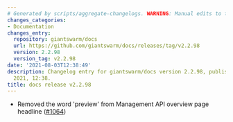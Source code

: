 ```yaml
---
# Generated by scripts/aggregate-changelogs. WARNING: Manual edits to this files will be overwritten.
changes_categories:
- Documentation
changes_entry:
  repository: giantswarm/docs
  url: https://github.com/giantswarm/docs/releases/tag/v2.2.98
  version: 2.2.98
  version_tag: v2.2.98
date: '2021-08-03T12:38:49'
description: Changelog entry for giantswarm/docs version 2.2.98, published on 03 August
  2021, 12:38.
title: docs release v2.2.98
---
```


- Removed the word 'preview' from Management API overview page headline ([#1064](https://github.com/giantswarm/docs/pull/1064))
